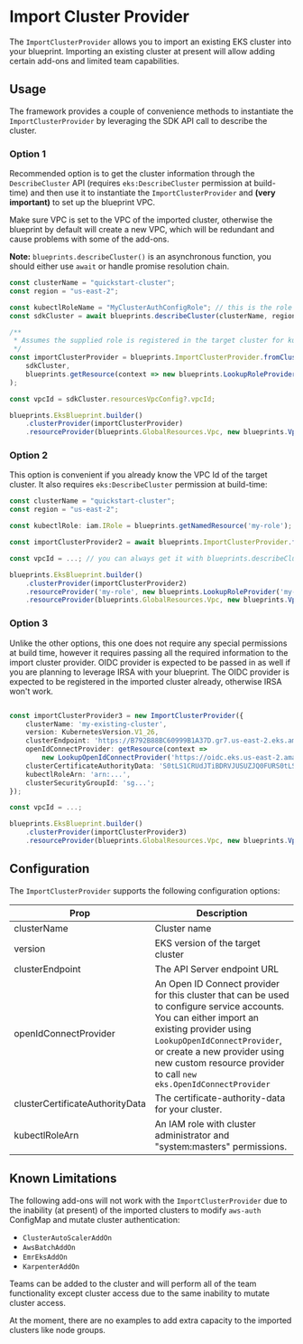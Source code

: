 # Import Cluster Provider

The `ImportClusterProvider` allows you to import an existing EKS cluster into your blueprint. Importing an existing cluster at present will allow adding certain add-ons and limited team capabilities. 

## Usage 

The framework provides a couple of convenience methods to instantiate the `ImportClusterProvider` by leveraging the SDK API call to describe the cluster. 

### Option 1

Recommended option is to get the cluster information through the `DescribeCluster` API (requires `eks:DescribeCluster` permission at build-time) and then use it to instantiate the `ImportClusterProvider` and **(very important)** to set up the blueprint VPC. 

Make sure VPC is set to the VPC of the imported cluster, otherwise the blueprint by default will create a new VPC, which will be redundant and cause problems with some of the add-ons. 

**Note:** `blueprints.describeCluster()` is an asynchronous function, you should either use `await` or handle promise resolution chain. 

```typescript
const clusterName = "quickstart-cluster";
const region = "us-east-2";

const kubectlRoleName = "MyClusterAuthConfigRole"; // this is the role registered in the aws-auth config map in the target cluster 
const sdkCluster = await blueprints.describeCluster(clusterName, region); // get cluster information using EKS APIs

/**
 * Assumes the supplied role is registered in the target cluster for kubectl access.
 */
const importClusterProvider = blueprints.ImportClusterProvider.fromClusterAttributes(
    sdkCluster, 
    blueprints.getResource(context => new blueprints.LookupRoleProvider(kubectlRoleName).provide(context))
);

const vpcId = sdkCluster.resourcesVpcConfig?.vpcId;

blueprints.EksBlueprint.builder()
    .clusterProvider(importClusterProvider)
    .resourceProvider(blueprints.GlobalResources.Vpc, new blueprints.VpcProvider(vpcId)) // this is required with import cluster provider

```

### Option 2

This option is convenient if you already know the VPC Id of the target cluster. It also requires `eks:DescribeCluster` permission at build-time:

```typescript
const clusterName = "quickstart-cluster";
const region = "us-east-2";

const kubectlRole: iam.IRole = blueprints.getNamedResource('my-role');

const importClusterProvider2 = await blueprints.ImportClusterProvider.fromClusterLookup(clusterName, region, kubectlRole); // note await here

const vpcId = ...; // you can always get it with blueprints.describeCluster(clusterName, region);

blueprints.EksBlueprint.builder()
    .clusterProvider(importClusterProvider2)
    .resourceProvider('my-role', new blueprints.LookupRoleProvider('my-role'))
    .resourceProvider(blueprints.GlobalResources.Vpc, new blueprints.VpcProvider(vpcId)) 
```

### Option 3 

Unlike the other options, this one does not require any special permissions at build time, however it requires passing all the required information to the import cluster provider. 
OIDC provider is expected to be passed in as well if you are planning to leverage IRSA with your blueprint. The OIDC provider is expected to be registered in the imported cluster already, otherwise IRSA won't work.


```typescript

const importClusterProvider3 = new ImportClusterProvider({
    clusterName: 'my-existing-cluster',
    version: KubernetesVersion.V1_26,
    clusterEndpoint: 'https://B792B88BC60999B1A37D.gr7.us-east-2.eks.amazonaws.com',
    openIdConnectProvider: getResource(context =>
        new LookupOpenIdConnectProvider('https://oidc.eks.us-east-2.amazonaws.com/id/B792B88BC60999B1A37D').provide(context)),
    clusterCertificateAuthorityData: 'S0tLS1CRUdJTiBDRVJUSUZJQ0FURS0tLS0tCasdd234................',
    kubectlRoleArn: 'arn:...',
    clusterSecurityGroupId: 'sg...';
});

const vpcId = ...; 

blueprints.EksBlueprint.builder()
    .clusterProvider(importClusterProvider3)
    .resourceProvider(blueprints.GlobalResources.Vpc, new blueprints.VpcProvider(vpcId)) 
```

## Configuration

The `ImportClusterProvider` supports the following configuration options:

| Prop                  | Description |
|-----------------------|-------------|
| clusterName           | Cluster name
| version               | EKS version of the target cluster
| clusterEndpoint       | The API Server endpoint URL
| openIdConnectProvider | An Open ID Connect provider for this cluster that can be used to configure service accounts. You can either import an existing provider using `LookupOpenIdConnectProvider`, or create a new provider using new custom resource provider to call `new eks.OpenIdConnectProvider`
| clusterCertificateAuthorityData  | The certificate-authority-data for your cluster.
| kubectlRoleArn                   | An IAM role with cluster administrator and "system:masters" permissions.


## Known Limitations

The following add-ons will not work with the `ImportClusterProvider` due to the inability (at present) of the imported clusters to modify `aws-auth` ConfigMap and mutate cluster authentication:
* `ClusterAutoScalerAddOn`
* `AwsBatchAddOn`
* `EmrEksAddOn`
* `KarpenterAddOn`

Teams can be added to the cluster and will perform all of the team functionality except cluster access due to the same inability to mutate cluster access. 

At the moment, there are no examples to add extra capacity to the imported clusters like node groups. 